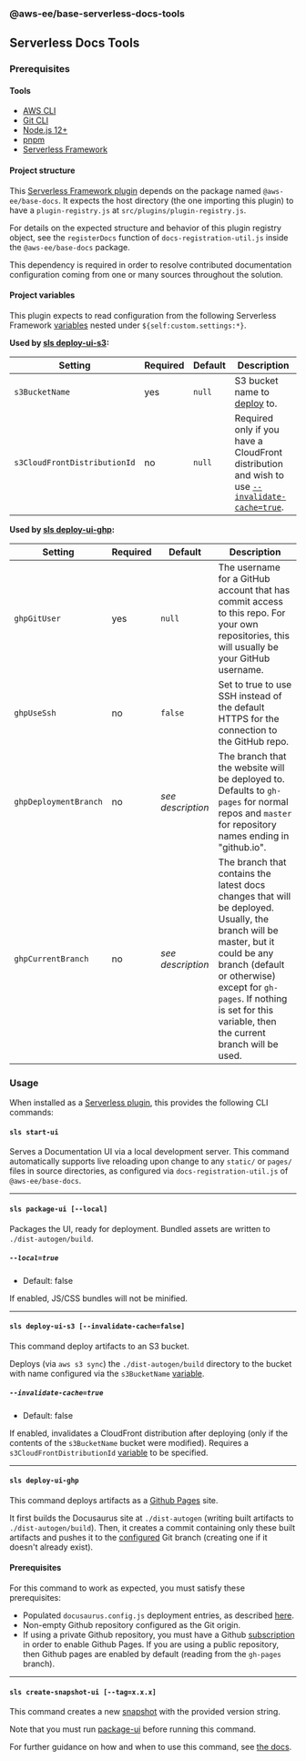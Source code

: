 ### @aws-ee/base-serverless-docs-tools

## Serverless Docs Tools

### Prerequisites

#### Tools

- [AWS CLI](https://aws.amazon.com/cli/)
- [Git CLI](https://git-scm.com/downloads)
- [Node.js 12+](https://nodejs.org/en/download/)
- [pnpm](https://pnpm.js.org/en/installation)
- [Serverless Framework](https://www.serverless.com/framework/docs/providers/aws/guide/installation/)

#### Project structure

This [Serverless Framework plugin](https://www.serverless.com/framework/docs/providers/aws/guide/plugins/) depends on the package named `@aws-ee/base-docs`. It expects the host directory (the one importing this plugin) to have a `plugin-registry.js` at `src/plugins/plugin-registry.js`.

For details on the expected structure and behavior of this plugin registry object, see the `registerDocs` function of `docs-registration-util.js` inside the `@aws-ee/base-docs` package.

This dependency is required in order to resolve contributed documentation configuration coming from one or many sources throughout the solution.

#### Project variables

This plugin expects to read configuration from the following Serverless Framework [variables](https://www.serverless.com/framework/docs/providers/aws/guide/variables/) nested under `${self:custom.settings:*}`.

**Used by [sls deploy-ui-s3](#sls-deploy-ui-s3-[--invalidate-cache%3Dfalse]):**

| Setting | Required | Default | Description
| ------- | -------- | ------- | ----------- |
| `s3BucketName` | yes | `null` | S3 bucket name to [deploy](#sls-deploy-ui-s3-[--invalidate-cache%3Dfalse]) to. |
| `s3CloudFrontDistributionId` | no | `null` | Required only if you have a CloudFront distribution and wish to use [`--invalidate-cache=true`](#--invalidate-cache%3Dtrue). |

**Used by [sls deploy-ui-ghp](#sls-deploy-ui-ghp]):**

| Setting | Required | Default | Description
| ------- | -------- | ------- | ----------- |
| `ghpGitUser` | yes | `null` | The username for a GitHub account that has commit access to this repo. For your own repositories, this will usually be your GitHub username. |
| `ghpUseSsh` | no | `false` | Set to true to use SSH instead of the default HTTPS for the connection to the GitHub repo. |
| `ghpDeploymentBranch` | no | *see description* | The branch that the website will be deployed to. Defaults to `gh-pages` for normal repos and `master` for repository names ending in "github.io". |
| `ghpCurrentBranch` | no | *see description* | The branch that contains the latest docs changes that will be deployed. Usually, the branch will be master, but it could be any branch (default or otherwise) except for `gh-pages`. If nothing is set for this variable, then the current branch will be used. |

### Usage

When installed as a [Serverless plugin](https://serverless.com/framework/docs/providers/aws/guide/plugins/), this provides the following CLI commands:

#### `sls start-ui`

Serves a Documentation UI via a local development server. This command automatically supports live reloading upon change to any `static/` or `pages/` files in source directories, as configured via `docs-registration-util.js` of `@aws-ee/base-docs`.

---

#### `sls package-ui [--local]`

Packages the UI, ready for deployment. Bundled assets are written to `./dist-autogen/build`.

##### `--local=true`

- Default: false

If enabled, JS/CSS bundles will not be minified.

---

#### `sls deploy-ui-s3 [--invalidate-cache=false]`

This command deploy artifacts to an S3 bucket.

Deploys (via `aws s3 sync`) the `./dist-autogen/build` directory to the bucket with name configured via the `s3BucketName` [variable](#project-variables).

##### `--invalidate-cache=true`

- Default: false

If enabled, invalidates a CloudFront distribution after deploying (only if the contents of the `s3BucketName` bucket were modified). Requires a `s3CloudFrontDistributionId` [variable](#project-variables) to be specified.

---

#### `sls deploy-ui-ghp`

This command deploys artifacts as a [Github Pages](https://pages.github.com/) site.

It first builds the Docusaurus site at `./dist-autogen` (writing built artifacts to `./dist-autogen/build`). Then, it creates a commit containing only these built artifacts and pushes it to the [configured](#project-variables) Git branch (creating one if it doesn't already exist).

#### Prerequisites

For this command to work as expected, you must satisfy these prerequisites:

- Populated `docusaurus.config.js` deployment entries, as described [here](#docusaurusconfigjs-settings).
- Non-empty Github repository configured as the Git origin.
- If using a private Github repository, you must have a Github [subscription](https://github.com/pricing) in order to enable Github Pages. If you are using a public repository, then Github pages are enabled by default (reading from the `gh-pages` branch).

---

#### `sls create-snapshot-ui [--tag=x.x.x]`

This command creates a new [snapshot](https://v2.docusaurus.io/docs/versioning) with the provided version string.

Note that you must run [package-ui](#sls-package-ui-[--local]) before running this command.

For further guidance on how and when to use this command, see [the docs](https://v2.docusaurus.io/docs/versioning).
